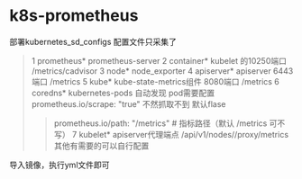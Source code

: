 # k8s-prometheus
部署kubernetes_sd_configs
配置文件只采集了
> 1 prometheus*  prometheus-server
> 2 container*   kubelet 的10250端口  /metrics/cadvisor
> 3 node*    node_exporter
> 4 apiserver*  apiserver 6443 端口 /metrics
> 5 kube*  kube-state-metrics组件 8080端口 /metrics
> 6 coredns*  kubernetes-pods 自动发现 pod需要配置 prometheus.io/scrape: "true" 不然抓取不到 默认flase
>> prometheus.io/path: "/metrics"   # 指标路径（默认 /metrics 可不写）
> 7 kubelet*  apiserver代理端点 /api/v1/nodes/<node>/proxy/metrics
其他有需要的可以自行配置


导入镜像，执行yml文件即可
